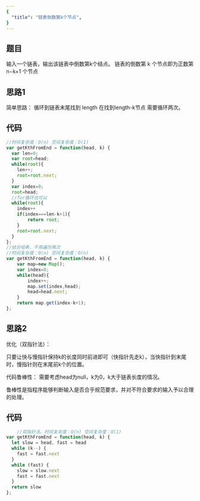 ```yaml
---
{
  "title": "链表倒数第k个节点",
}
---
```

## 题目

输入一个链表，输出该链表中倒数第k个结点。
链表的倒数第 k 个节点即为正数第n−k+1 个节点
## 思路1

简单思路： 循环到链表末尾找到 length  在找到length-k节点   需要循环两次。

## 代码
```js
//时间复杂度：O(n) 空间复杂度：O(1)
var getKthFromEnd = function(head, k) {
  var len=0;
  var root=head;
  while(root){
    len++;
    root=root.next;
  }
  var index=0;
  root=head;
  //for循环也可以
  while(root){
    index++
    if(index===len-k+1){
        return root;
    }
    root=root.next;
  }
};
//结合哈希，不用遍历两次     
//时间复杂度：O(n) 空间复杂度：O(n)
var getKthFromEnd = function(head, k) {
    var map=new Map();
    var index=0;
    while(head){
        index++;
        map.set(index,head);
        head=head.next;
    }
    return map.get(index-k+1);
};
```
## 思路2
优化（双指针法）：

只要让快与慢指针保持k的长度同时前进即可（快指针先走k），当快指针到末尾时，慢指针则在末尾前k个的位置。

代码鲁棒性： 需要考虑head为null，k为0，k大于链表长度的情况。

鲁棒性是指程序能够判断输入是否合乎规范要求，并对不符合要求的输入予以合理的处理。

## 代码

```js
    //双指针法。时间复杂度：O(n) 空间复杂度：O(1)
var getKthFromEnd = function(head, k) {
  let slow = head, fast = head
  while (k--) {
    fast = fast.next
  }
  while (fast) {
    slow = slow.next
    fast = fast.next
  }
  return slow
};
```